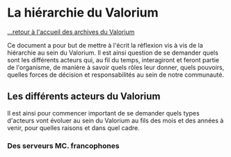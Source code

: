 # La hiérarchie du Valorium

[...retour à l'accueil des archives du Valorium](./accueil.md)

Ce document a pour but de mettre à l'écrit la réflexion vis à vis de la hiérarchie au sein du Valorium.
Il est ainsi question de se demander quels sont les différents acteurs qui, au fil du temps, interagiront et feront partie de l'organisme, de manière à savoir quels rôles leur donner, quels pouvoirs, quelles forces de décision et responsabilités au sein de notre communauté.


## Les différents acteurs du Valorium

Il est ainsi pour commencer important de se demander quels types d'acteurs vont évoluer au sein du Valorium au fils des mois et des années à venir, pour quelles raisons et dans quel cadre.

### Des serveurs MC. francophones


